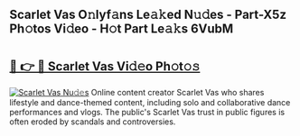 ## Scarlet Vas O𝚗lyf𝚊ns Le𝚊𝚔ed N𝚞𝚍es - Part-X5z Ph𝚘tos Vi𝚍eo - H𝚘t Part Le𝚊𝚔s 6VubM

# <h2><a href="http://hffu90.feru.top/?c=Scarlet+Vas">🔗 👉 🔴 Scarlet Vas Vi𝚍𝚎o Ph𝚘t𝚘𝚜</a></h2>

[![Scarlet Vas Nu𝚍𝚎s](https://i.imgur.com/0TWrTi3.gif)](http://hffu90.feru.top/?c=Scarlet+Vas)
Online content creator Scarlet Vas who shares lifestyle and dance-themed content, including solo and collaborative dance performances and vlogs. The public's Scarlet Vas trust in public figures is often eroded by scandals and controversies. 
